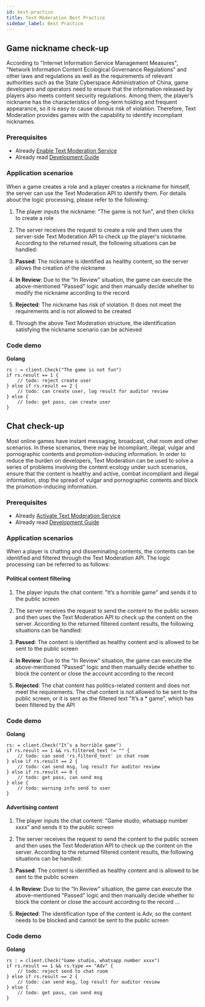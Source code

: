 ```yaml
---
id: best-practice
title: Text Moderation Best Practice
sidebar_label: Best Practice
---
```


## Game nickname check-up

According to "Internet Information Service Management Measures", "Network Information Content Ecological Governance Regulations" and other laws and regulations as well as the requirements of relevant authorities such as the State Cyberspace Administration of China, game developers and operators need to ensure that the information released by players also meets content security regulations. Among them, the player’s nickname has the characteristics of long-term holding and frequent appearance, so it is easy to cause obvious risk of violation. Therefore, Text Moderation provides games with the capability to identify incompliant nicknames.

### Prerequisites

 - Already [Enable Text Moderation Service](/sdk/text-moderation/features#enable-text-moderation-service)
 - Already read [Development Guide](/sdk/text-moderation/guide/)

### Application scenarios

When a game creates a role and a player creates a nickname for himself, the server can use the Text Moderation API to identify them. For details about the logic processing, please refer to the following:

1. The player inputs the nickname: "The game is not fun", and then clicks to create a role
2. The server receives the request to create a role and then uses the server-side Text Moderation API to check up the player's nickname. According to the returned result, the following situations can be handled:

1. **Passed**: The nickname is identified as healthy content, so the server allows the creation of the nickname

2. **In Review**: Due to the “In Review” situation, the game can execute the above-mentioned "Passed" logic and then manually decide whether to modify the nickname according to the record

3. **Rejected**: The nickname has risk of violation. It does not meet the requirements and is not allowed to be created 

3. Through the above Text Moderation structure, the identification satisfying the nickname scenario can be achieved


### Code demo

**Golang**

``` golang
rs : = client.Check("The game is not fun")
if rs.result == 1 {
    // todo: reject create user
} else if rs.result == 2 {
    // todo: can create user, log result for auditor review
} else {
    // todo: get pass, can create user
}
```


## Chat check-up 

Most online games have instant messaging, broadcast, chat room and other scenarios. In these scenarios, there may be incompliant, illegal, vulgar and pornographic contents and promotion-inducing information. In order to reduce the burden on developers, Text Moderation can be used to solve a series of problems involving the content ecology under such scenarios, ensure that the content is healthy and active, combat incompliant and illegal information, stop the spread of vulgar and pornographic contents and block the promotion-inducing information.

### Prerequisites

 - Already [Activate Text Moderation Service](/sdk/text-moderation/features#enable-text-moderation-service)
 - Already read [Development Guide](/sdk/text-moderation/guide/)

### Application scenarios

When a player is chatting and disseminating contents, the contents can be identified and filtered through the Text Moderation API. The logic processing can be referred to as follows:

#### Political content filtering
1. The player inputs the chat content: "It’s a horrible game" and sends it to the public screen
2. The server receives the request to send the content to the public screen and then uses the Text Moderation API to check up the content on the server. According to the returned filtered content results, the following situations can be handled:

1. **Passed**: The content is identified as healthy content and is allowed to be sent to the public screen

2. **In Review**: Due to the “In Review” situation, the game can execute the above-mentioned "Passed" logic and then manually decide whether to block the content or close the account according to the record

3. **Rejected**: The chat content has politics-related content and does not meet the requirements. The chat content is not allowed to be sent to the public screen, or it is sent as the filtered text "It’s a * game", which has been filtered by the API

### Code demo

**Golang**

``` golang
rs: = client.Check("It’s a horrible game")
if rs.result == 1 && rs.filtered_text != "" {
    // todo: can send 'rs.filterd_text' in chat room
} else if rs.result == 2 {
    // todo: can send msg, log result for auditor review
} else if rs.result == 0 {
    // todo: get pass, can send msg
} else {
    // todo: warning info send to user
}
```

#### Advertising content

1. The player inputs the chat content: "Game studio, whatsapp number xxxx" and sends it to the public screen
2. The server receives the request to send the content to the public screen and then uses the Text Moderation API to check up the content on the server. According to the returned filtered content results, the following situations can be handled:

1. **Passed**: The content is identified as healthy content and is allowed to be sent to the public screen 

2. **In Review**: Due to the “In Review” situation, the game can execute the above-mentioned "Passed" logic and then manually decide whether to block the content or close the account according to the record
...
3. **Rejected**: The identification type of the content is Adv, so the content needs to be blocked and cannot be sent to the public screen

### Code demo

**Golang**

``` golang
rs : = client.Check("Game studio, whatsapp number xxxx")
if rs.result == 1 && rs.type == "Adv" {
    // todo: reject send to chat room
} else if rs.result == 2 {
    // todo: can send msg, log result for auditor review
} else {
    // todo: get pass, can send msg
}
```
